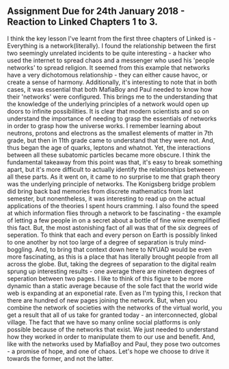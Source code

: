 ## Assignment Due for 24th January 2018 - Reaction to Linked Chapters 1 to 3.

I think the key lesson I've learnt from the first three chapters of Linked is - Everything is a network(literally). I found the relationship between the first two seemingly unrelated incidents to be quite interesting - a hacker who used the internet to spread chaos and a messenger who used his 'people networks' to spread religion. It seemed from this example that networks have a very dichotomous relationship - they can either cause havoc, or create a sense of harmony. Additionally, it's interesting to note that in both cases, it was essential that both MafiaBoy and Paul needed to know how their 'networks' were configured. This brings me to the understanding that the knowledge of the underlying principles of a network would open up doors to infinite possibilities. It is clear that modern scientists and so on understand the importance of needing to grasp the essentials of networks in order to grasp how the universe works. I remember learning about neutrons, protons and electrons as the smallest elements of matter in 7th grade, but then in 11th grade came to understand that they were not. And, thus began the age of quarks, leptons and whatnot. Yet, the interactions between all these subatomic particles became more obscure. I think the fundamental takeaway from this point was that, it's easy to break something apart, but it's more difficult to actually identify the relationships betweeen all these parts. As it went on, it came to no surprise to me that graph theory was the underlying principle of networks. The Konigsberg bridge problem did bring back bad memories from discrete mathematics from last semester, but nonentheless, it was interesting to read up on the actual applications of the theories I spent hours cramming. I also found the speed at which information flies through a network to be fascinating - the example of letting a few people in on a secret about a bottle of fine wine exemplified this fact. But, the most astonishing fact of all was that of the six degrees of seperation. To think that each and every person on Earth is possibly linked to one another by not too large of a degree of separation is truly mind-boggling. And, to bring that context down here to NYUAD would be even more fascinating, as this is a place that has literally brought people from all across the globe. But, taking the degrees of separation to the digital realm sprung up interesting results - one average there are nineteen degrees of seperation between two pages. I like to think of this figure to be more dynamic than a static average because of the sole fact that the world wide web is expanding at an exponetial rate. Even as I'm typing this, I reckon that there are hundred of new pages joining the network. But, when you combine the network of societies with the networks of the virtual world, you get a result that all of us take for granted today - an interconnected, global village. The fact that we have so many online social platforms is only possible because of the networks that exist. We just needed to understand how they worked in order to manipulate them to our use and benefit. And, like with the networks used by MafiaBoy and Paul, they pose two outcomes - a promise of hope, and one of chaos. Let's hope we choose to drive it towards the former, and not the latter.
